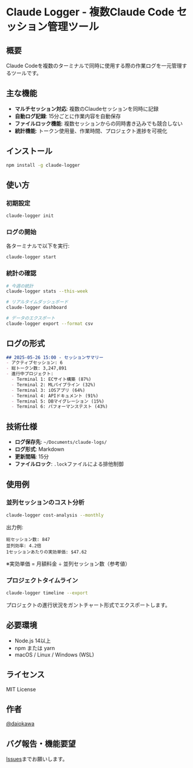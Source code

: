 # Claude Logger - 複数Claude Code セッション管理ツール

## 概要

Claude Codeを複数のターミナルで同時に使用する際の作業ログを一元管理するツールです。

## 主な機能

- **マルチセッション対応**: 複数のClaudeセッションを同時に記録
- **自動ログ記録**: 15分ごとに作業内容を自動保存
- **ファイルロック機能**: 複数セッションからの同時書き込みでも競合しない
- **統計機能**: トークン使用量、作業時間、プロジェクト進捗を可視化

## インストール

```bash
npm install -g claude-logger
```

## 使い方

### 初期設定

```bash
claude-logger init
```

### ログの開始

各ターミナルで以下を実行:

```bash
claude-logger start
```

### 統計の確認

```bash
# 今週の統計
claude-logger stats --this-week

# リアルタイムダッシュボード
claude-logger dashboard

# データのエクスポート
claude-logger export --format csv
```

## ログの形式

```markdown
## 2025-05-26 15:00 - セッションサマリー
- アクティブセッション: 6
- 総トークン数: 3,247,891
- 進行中プロジェクト: 
  - Terminal 1: ECサイト構築 (87%)
  - Terminal 2: MLパイプライン (32%)
  - Terminal 3: iOSアプリ (64%)
  - Terminal 4: APIドキュメント (91%)
  - Terminal 5: DBマイグレーション (15%)
  - Terminal 6: パフォーマンステスト (43%)
```

## 技術仕様

- **ログ保存先**: `~/Documents/claude-logs/`
- **ログ形式**: Markdown
- **更新間隔**: 15分
- **ファイルロック**: `.lock`ファイルによる排他制御

## 使用例

### 並列セッションのコスト分析

```bash
claude-logger cost-analysis --monthly
```

出力例:
```
総セッション数: 847
並列効率: 4.2倍
1セッションあたりの実効単価: $47.62
```

※実効単価 = 月額料金 ÷ 並列セッション数（参考値）

### プロジェクトタイムライン

```bash
claude-logger timeline --export
```

プロジェクトの進行状況をガントチャート形式でエクスポートします。

## 必要環境

- Node.js 14以上
- npm または yarn
- macOS / Linux / Windows (WSL)

## ライセンス

MIT License

## 作者

[@daiokawa](https://github.com/daiokawa)

## バグ報告・機能要望

[Issues](https://github.com/daiokawa/claude-logger/issues)までお願いします。